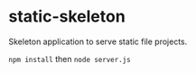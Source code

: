 static-skeleton
===============

Skeleton application to serve static file projects.

`npm install` then `node server.js`
